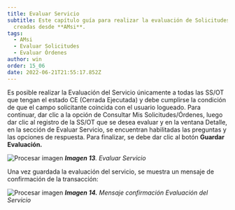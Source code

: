 ```yaml
---
title: Evaluar Servicio
subtitle: Este capítulo guía para realizar la evaluación de Solicitudes/Órdenes
  creadas desde **AMsi**.
tags:
  - AMsi
  - Evaluar Solicitudes
  - Evaluar Órdenes
author: win
order: 15_06
date: 2022-06-21T21:55:17.852Z
---
```

Es posible realizar la Evaluación del Servicio únicamente a todas las SS/OT que tengan el estado CE (Cerrada Ejecutada) y debe cumplirse la condición de que el campo solicitante coincida con el usuario logueado. Para continuar, dar clic a la opción de Consultar Mis Solicitudes/Órdenes, luego dar clic al registro de la SS/OT que se desea evaluar y en la ventana Detalle, en la sección de Evaluar Servicio, se encuentran habilitadas las preguntas y las opciones de respuesta. Para finalizar, se debe dar clic al botón **Guardar Evaluación.**

![Procesar imagen](https://ayuda.winsoftware.com.co/assets/images/cap12/chp12_img13.png)
_**Imagen 13**. Evaluar Servicio_

Una vez guardada la evaluación del servicio, se muestra un mensaje de confirmación de la transacción:

![Procesar imagen](https://ayuda.winsoftware.com.co/assets/images/cap12/chp12_img14.png)
_**Imagen 14.** Mensaje confirmación Evaluación del Servicio_
